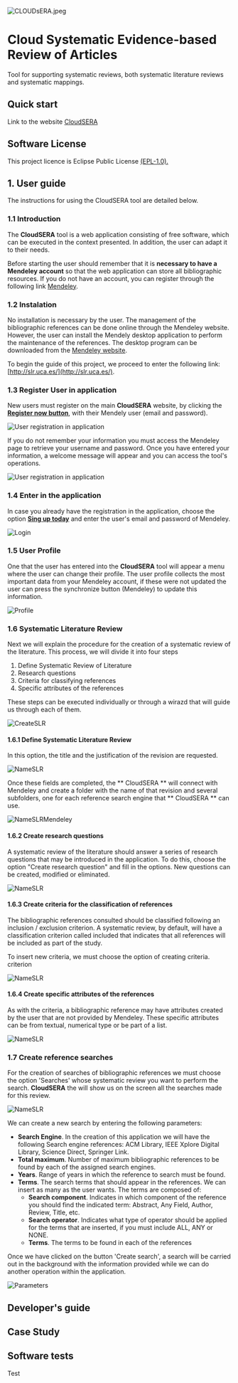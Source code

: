 ![CLOUDsERA.jpeg](https://github.com/spi-fm/CloudSERA/blob/master/images/CloudSERA-sm.jpeg)

# Cloud Systematic Evidence-based Review of Articles
Tool for supporting systematic reviews, both systematic literature reviews and systematic mappings.

## Quick start
Link to the website [CloudSERA](http://slr.uca.es)

## Software License
This project licence is Eclipse Public License [(EPL-1.0).](https://www.eclipse.org/legal/epl-v10.html)

## 1. User guide
The instructions for using the CloudSERA tool are detailed below.
### 1.1 Introduction
The **CloudSERA** tool is a web application consisting of free software, which can be executed in the context presented. In addition, the user can adapt it to their needs.

Before starting the user should remember that it is **necessary to have a Mendeley account** so that the web application can store all bibliographic resources. If you do not have an account, you can register through the following link [Mendeley](https://www.mendeley.com/newsfeed/.).

### 1.2 Instalation
No installation is necessary by the user. The management of the bibliographic references can be done online through the Mendeley website. However, the user can install the Mendely desktop application to perform the maintenance of the references. The desktop program can be downloaded from the [Mendeley website](https://www.mendeley.com/download-mendeley-desktop?_section=footer&switchedFrom=).

To begin the guide of this project, we proceed to enter the following link: [http://slr.uca.es/](http://slr.uca.es/).

### 1.3 Register User in application
New users must register on the main **CloudSERA** website, by clicking the [**Register now button**](http://slr.uca.es/register), with their Mendely user (email and password).

![User registration in application](https://github.com/spi-fm/CloudSERA/blob/master/images/00Register1.png)

If you do not remember your information you must access the Mendeley page to retrieve your username and password. Once you have entered your information, a welcome message will appear and you can access the tool's operations.

![User registration in application](https://github.com/spi-fm/CloudSERA/blob/master/images/01Welcome.png)

### 1.4 Enter in the application
In case you already have the registration in the application, choose the option [**Sing up today**](http://slr.uca.es/login/auth?format=) and enter the user's email and password of Mendeley.


![Login](https://github.com/spi-fm/CloudSERA/blob/master/images/02Login.png)

### 1.5 User Profile
One that the user has entered into the **CloudSERA** tool will appear a menu where the user can change their profile. The user profile collects the most important data from your Mendeley account, if these were not updated the user can press the synchronize button (Mendeley) to update this information.

![Profile](https://github.com/spi-fm/CloudSERA/blob/master/images/04Profile1.png)

### 1.6 Systematic Literature Review
Next we will explain the procedure for the creation of a systematic review of the literature. This process, we will divide it into four steps

1. Define Systematic Review of Literature
2. Research questions
3. Criteria for classifying references
4. Specific attributes of the references

These steps can be executed individually or through a wirazd that will guide us through each of them.

![CreateSLR](https://github.com/spi-fm/CloudSERA/blob/master/images/05CreateSLR.png)


#### 1.6.1 Define Systematic Literature Review
In this option, the title and the justification of the revision are requested.

![NameSLR](https://github.com/spi-fm/CloudSERA/blob/master/images/06SLRName.png)

Once these fields are completed, the ** CloudSERA ** will connect with Mendeley and create a folder with the name of that revision and several subfolders, one for each reference search engine that ** CloudSERA ** can use.

![NameSLRMendeley](https://github.com/spi-fm/CloudSERA/blob/master/images/06SLRNameMendeley.png)

#### 1.6.2 Create research questions
A systematic review of the literature should answer a series of research questions that may be introduced in the application. To do this, choose the option "Create research question" and fill in the options. New questions can be created, modified or eliminated.

![NameSLR](https://github.com/spi-fm/CloudSERA/blob/master/images/07Questions.png)

#### 1.6.3 Create criteria for the classification of references
The bibliographic references consulted should be classified following an inclusion / exclusion criterion. A systematic review, by default, will have a classification criterion called included that indicates that all references will be included as part of the study.

To insert new criteria, we must choose the option of creating criteria.
criterion

![NameSLR](https://github.com/spi-fm/CloudSERA/blob/master/images/08Critera.png)


#### 1.6.4 Create specific attributes of the references
As with the criteria, a bibliographic reference may have attributes created by the user that are not provided by Mendeley. These specific attributes can be from
textual, numerical type or be part of a list.

![NameSLR](https://github.com/spi-fm/CloudSERA/blob/master/images/09Attributes.png)

### 1.7 Create reference searches
For the creation of searches of bibliographic references we must choose the option 'Searches' whose systematic review you want to perform the search. **CloudSERA** the  will show us on the screen all the searches made for this review.

![NameSLR](https://github.com/spi-fm/CloudSERA/blob/master/images/10Search.png)

We can create a new search by entering the following parameters:
* **Search Engine**. In the creation of this application we will have the following
Search engine references: ACM Library, IEEE Xplore Digital Library, Science Direct, Springer Link.
* **Total maximum**. Number of maximum bibliographic references to be found by each of the assigned search engines.
* **Years**. Range of years in which the reference to search must be found.
* **Terms**. The search terms that should appear in the references. We can insert as many as the user wants. The terms are composed of:
    * **Search component**. Indicates in which component of the reference you should find the indicated term: Abstract, Any Field, Author, Review, Title, etc.
    * **Search operator**. Indicates what type of operator should be applied for the
terms that are inserted, if you must include ALL, ANY or NONE.
    * **Terms**. The terms to be found in each of the references
    
Once we have clicked on the button 'Create search', a search will be carried out in the background with the information provided while we can do another operation within the application.

![Parameters](https://github.com/spi-fm/CloudSERA/blob/master/images/11Options.png)


## Developer's guide

## Case Study

## Software tests


Test
